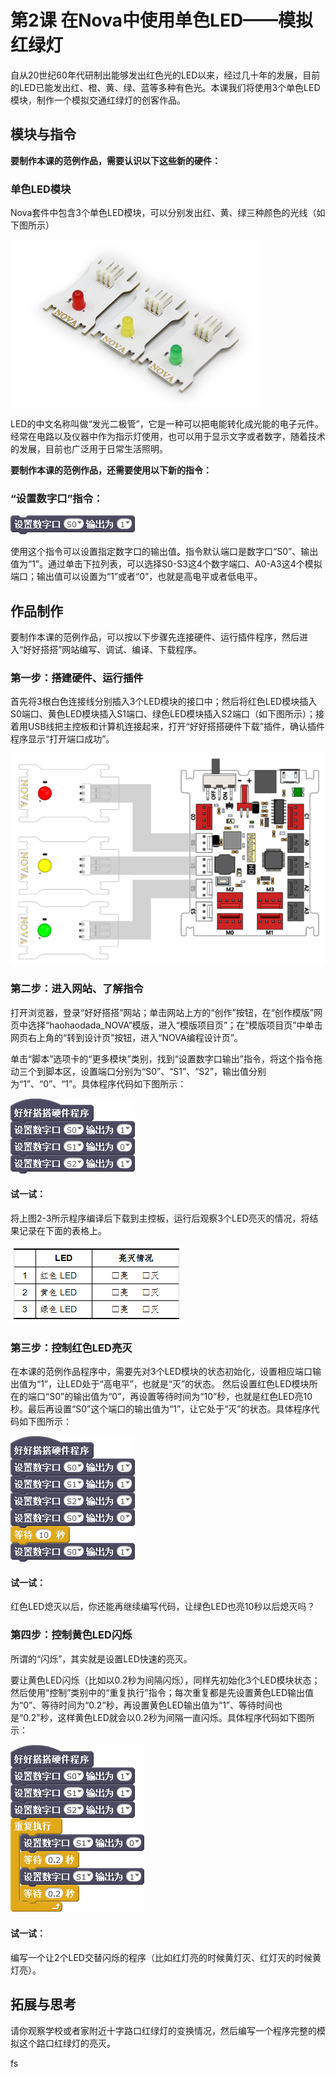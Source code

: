 # 第2课  在Nova中使用单色LED——模拟红绿灯

自从20世纪60年代研制出能够发出红色光的LED以来，经过几十年的发展，目前的LED已能发出红、橙、黄、绿、蓝等多种有色光。本课我们将使用3个单色LED模块，制作一个模拟交通红绿灯的创客作品。

## 模块与指令

**要制作本课的范例作品，需要认识以下这些新的硬件：**

### 单色LED模块

Nova套件中包含3个单色LED模块，可以分别发出红、黄、绿三种颜色的光线（如下图所示）

![](../../.gitbook/assets/sa2-1.png)

LED的中文名称叫做“发光二极管”，它是一种可以把电能转化成光能的电子元件。经常在电路以及仪器中作为指示灯使用，也可以用于显示文字或者数字，随着技术的发展，目前也广泛用于日常生活照明。

**要制作本课的范例作品，还需要使用以下新的指令：**

### “设置数字口”指令：

![](../../.gitbook/assets/sa2a.png)

使用这个指令可以设置指定数字口的输出值。指令默认端口是数字口“S0”、输出值为“1”。通过单击下拉列表，可以选择S0-S3这4个数字端口、A0-A3这4个模拟端口；输出值可以设置为“1”或者“0”，也就是高电平或者低电平。

## 作品制作

要制作本课的范例作品，可以按以下步骤先连接硬件、运行插件程序，然后进入“好好搭搭”网站编写、调试、编译、下载程序。

### 第一步：搭建硬件、运行插件

首先将3根白色连接线分别插入3个LED模块的接口中；然后将红色LED模块插入S0端口、黄色LED模块插入S1端口、绿色LED模块插入S2端口（如下图所示）；接着用USB线把主控板和计算机连接起来，打开“好好搭搭硬件下载”插件，确认插件程序显示“打开端口成功”。

![](../../.gitbook/assets/sa2-2.png)

### 第二步：进入网站、了解指令

打开浏览器，登录“好好搭搭”网站；单击网站上方的“创作”按钮，在“创作模版”网页中选择“haohaodada\_NOVA”模版，进入“模版项目页”；在“模版项目页”中单击网页右上角的“转到设计页”按钮，进入“NOVA编程设计页”。

单击“脚本”选项卡的“更多模块”类别，找到“设置数字口输出”指令，将这个指令拖动三个到脚本区，设置端口分别为“S0”、“S1”、“S2”，输出值分别为“1”、“0”、“1”。具体程序代码如下图所示：

![](../../.gitbook/assets/sa2-3.png)

#### 试一试：

将上图2-3所示程序编译后下载到主控板，运行后观察3个LED亮灭的情况，将结果记录在下面的表格上。

![](../../.gitbook/assets/sa2-3-5.png)

### 第三步：控制红色LED亮灭

在本课的范例作品程序中，需要先对3个LED模块的状态初始化，设置相应端口输出值为“1”，让LED处于“高电平”，也就是“灭”的状态。 然后设置红色LED模块所在的端口“S0”的输出值为“0”，再设置等待时间为“10”秒，也就是红色LED亮10秒。最后再设置“S0”这个端口的输出值为“1”，让它处于“灭”的状态。具体程序代码如下图所示：

![](../../.gitbook/assets/sa2-4.png)

#### 试一试：

红色LED熄灭以后，你还能再继续编写代码，让绿色LED也亮10秒以后熄灭吗？

### 第四步：控制黄色LED闪烁

所谓的“闪烁”，其实就是设置LED快速的亮灭。

要让黄色LED闪烁（比如以0.2秒为间隔闪烁），同样先初始化3个LED模块状态；然后使用“控制”类别中的“重复执行”指令；每次重复都是先设置黄色LED输出值为“0”、等待时间为“0.2”秒，再设置黄色LED输出值为“1”、等待时间也是“0.2”秒，这样黄色LED就会以0.2秒为间隔一直闪烁。具体程序代码如下图所示：

![](../../.gitbook/assets/sa2-5.png)

#### 试一试：

编写一个让2个LED交替闪烁的程序（比如红灯亮的时候黄灯灭、红灯灭的时候黄灯亮）。

## 拓展与思考

请你观察学校或者家附近十字路口红绿灯的变换情况，然后编写一个程序完整的模拟这个路口红绿灯的亮灭。

fs

